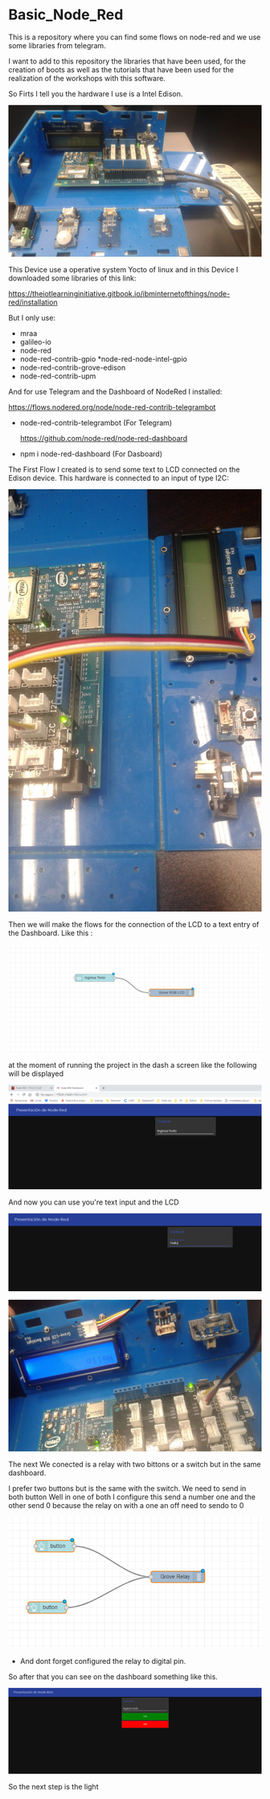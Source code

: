 # Basic_Node_Red
This is a repository where you can find some flows on node-red and we use some libraries from telegram. 

I want to add to this repository the libraries that have been used, 
for the creation of boots as well as the tutorials that have been used 
for the realization of the workshops with this software. 

So Firts I tell you the hardware I use is a Intel Edison.

![Alt text](Edison.jpeg "imagen Edison")
 
 


This Device use a operative system Yocto of linux and in this Device I downloaded some libraries of this link: 

https://theiotlearninginitiative.gitbook.io/ibminternetofthings/node-red/installation

But I only use: 
* mraa
* galileo-io
* node-red
* node-red-contrib-gpio
*node-red-node-intel-gpio
* node-red-contrib-grove-edison
* node-red-contrib-upm

And for use Telegram and the Dashboard of NodeRed I installed: 

  https://flows.nodered.org/node/node-red-contrib-telegrambot
* node-red-contrib-telegrambot (For Telegram)

  https://github.com/node-red/node-red-dashboard
* npm i node-red-dashboard (For Dasboard)



The First Flow I created is to send some text to LCD connected on the Edison device. This hardware is connected to an input of type 
I2C: 

![Alt text](LCD.jpeg "imagen de conexion")


Then we will make the flows for the connection of the LCD to a text entry of the Dashboard. 
Like this : 


![Alt text](FirstFlow.PNG "imagen de flujo")



at the moment of running the project in the dash a screen like the following will be displayed


![Alt text](ResultOne.PNG "imagen de resultado") 	


And now you can use you're text input and the LCD 

![Alt text](ResultTwo.PNG "imagen de resultado") 


![Alt text](LCD2.jpeg "imagen de conexion")


  
The next We conected is a relay with two bittons or a switch but in the same dashboard. 


I prefer two buttons but is the same with the switch. 
We need to send in both button 
Well in one of both I configure this send a number one and the other send 0 because the relay on with a one an off need to sendo to 0 


![Alt text](FlowRelay.PNG "imagen de resultado") 



* And dont forget configured the relay to digital pin. 

So after that you can see on the dashboard something like this.




![Alt text](On.PNG "imagen de relevador")






So the next step is the light 
